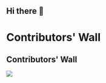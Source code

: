 ## Hi there 👋

<h1>Contributors' Wall</h1>


## Contributors' Wall
<img src="https://firebasestorage.googleapis.com/v0/b/contribuzz.appspot.com/o/walls%2Fgithub-gitignore.png?alt=media&token=34bdb1e6-7e79-4620-a254-42e55d289f81" />
<!--
**hemanth0525/hemanth0525** is a ✨ _special_ ✨ repository because its `README.md` (this file) appears on your GitHub profile.

Here are some ideas to get you started:

- 🔭 I’m currently working on ...
- 🌱 I’m currently learning ...
- 👯 I’m looking to collaborate on ...
- 🤔 I’m looking for help with ...
- 💬 Ask me about ...
- 📫 How to reach me: ...
- 😄 Pronouns: ...
- ⚡ Fun fact: ...
-->
